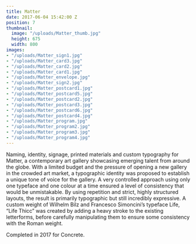 ```yaml
---
title: Matter
date: 2017-06-04 15:42:00 Z
position: 7
thumbnail:
  image: "/uploads/Matter_thumb.jpg"
  height: 675
  width: 800
images:
- "/uploads/Matter_sign1.jpg"
- "/uploads/Matter_card3.jpg"
- "/uploads/Matter_card2.jpg"
- "/uploads/Matter_card1.jpg"
- "/uploads/Matter_envelope.jpg"
- "/uploads/Matter_sign2.jpg"
- "/uploads/Matter_postcard1.jpg"
- "/uploads/Matter_postcard5.jpg"
- "/uploads/Matter_postcard2.jpg"
- "/uploads/Matter_postcard3.jpg"
- "/uploads/Matter_postcard6.jpg"
- "/uploads/Matter_postcard4.jpg"
- "/uploads/Matter_program.jpg"
- "/uploads/Matter_program2.jpg"
- "/uploads/Matter_program3.jpg"
- "/uploads/Matter_program4.jpg"
---
```


Naming, identity, signage, printed materials and custom typography for Matter, a contemporary art gallery showcasing emerging talent from around the globe. With a limited budget and the pressure of opening a new gallery in the crowded art market, a typographic identity was proposed to establish a unique tone of voice for the gallery. A very controlled approach using only one typeface and one colour at a time ensured a level of consistency that would be unmistakable. By using repetition and strict, highly structured layouts, the result is primarily typographic but still incredibly expressive. A custom weight of Wilhelm Bilz and Francesco Simoncini’s typeface Life, “Life Thicc” was created by adding a heavy stroke to the existing letterforms, before carefully manipulating them to ensure some consistency with the Roman weight.

Completed in 2017 for Concrete.